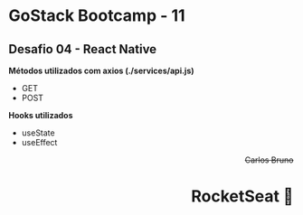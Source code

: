 # GoStack Bootcamp - 11
## Desafio 04 - React Native

**Métodos utilizados com axios (./services/api.js)**
- GET
- POST

**Hooks utilizados** 
- useState
- useEffect

<div style="text-align: right">

~~Carlos Bruno~~

# RocketSeat 🚀️

</div>